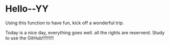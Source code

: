 Hello--YY
=========

Using this function to have fun, kick off a wonderful trip.

Today is a nice day, everything goes well. all the rights are reserverd. Study to use the GitHub!!!!!!!!!
